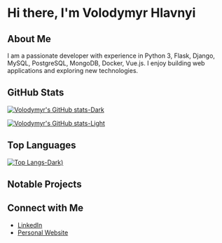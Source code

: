 <!--
**volodymyr-hlavnyi/volodymyr-hlavnyi** is a ✨ _special_ ✨ repository because its `README.md` (this file) appears on your GitHub profile.

Here are some ideas to get you started:

- 🔭 I’m currently working on ...
- 🌱 I’m currently learning ...
- 👯 I’m looking to collaborate on ...
- 🤔 I’m looking for help with ...
- 💬 Ask me about ...
- 📫 How to reach me: ...
- 😄 Pronouns: ...
- ⚡ Fun fact: ...
-->

# Hi there, I'm Volodymyr Hlavnyi

## About Me

I am a passionate developer with experience in Python 3, Flask, Django, MySQL, PostgreSQL, MongoDB, Docker, Vue.js. 
I enjoy building web applications and exploring new technologies.

## GitHub Stats

[![Volodymyr's GitHub stats-Dark](https://github-readme-stats-kohl-seven-38.vercel.app/api?username=volodymyr-hlavnyi&show_icons=true&theme=dark#gh-dark-mode-only)](https://github.com/volodymyr-hlavnyi/github-readme-stats#gh-dark-mode-only)

[![Volodymyr's GitHub stats-Light](https://github-readme-stats-kohl-seven-38.vercel.app/api?username=volodymyr-hlavnyi&show_icons=true&theme=light#gh-light-mode-only)](https://github.com/volodymyr-hlavnyi/github-readme-stats#gh-light-mode-only)


## Top Languages

[![Top Langs-Dark](https://github-readme-stats-kohl-seven-38.vercel.app/api/top-langs/?username=volodymyr-hlavnyi&layout=donut-vertical&theme=dark&langs_count=8))](https://github.com/volodymyr-hlavnyi/github-readme-stats)

## Notable Projects


## Connect with Me

- [LinkedIn](https://www.linkedin.com/in/volodymyr-hlavnyi/)
- [Personal Website](https://www.consultingservices.com.ua/)
